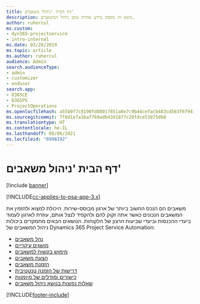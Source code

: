 ```yaml
---
title: דף הבית 'ניהול משאבים'
description: נושא זה מספק מידע אודות אופן ניהול המשאבים.
author: ruhercul
ms.custom:
- dyn365-projectservice
- intro-internal
ms.date: 03/28/2019
ms.topic: article
ms.author: ruhercul
audience: Admin
search.audienceType:
- admin
- customizer
- enduser
search.app:
- D365CE
- D365PS
- ProjectOperations
ms.openlocfilehash: a55b0f7c8190fd88017851a8e7c9b44cefacb483cd563f6f94110a7421de5d1d
ms.sourcegitcommit: 7f8d1e7a16af769adb43d1877c28fdce53975db8
ms.translationtype: HT
ms.contentlocale: he-IL
ms.lasthandoff: 08/06/2021
ms.locfileid: "6998192"
---
```

# <a name="resource-management-home-page"></a>דף הבית 'ניהול משאבים'

[!include [banner](../includes/psa-now-project-operations.md)]

[!INCLUDE[cc-applies-to-psa-app-3.x](../includes/cc-applies-to-psa-app-3x.md)]

משאבים הם הנכס החשוב ביותר של ארגון מבוסס-שירות. היכולת למצוא ולהזמין את המשאבים הנכונים כאשר אתה זקוק להם ולהקפיד לנצל אותם, עוזרת לארגון לעמוד ביעדי ההכנסות וביעדי שביעות הרצון של הלקוחות. הנושאים הבאים מתמקדים ביכולות ניהול המשאבים של Dynamics 365 Project Service Automation:

- [נהל משאבים](manage-resources.md)
- [מושגים עיקריים](reports-key-concepts.md)
- [מימוש בקשות למשאבים](resource-management-fulfill-requests.md)
- [הצעת משאבים](resource-management-propose-resources.md)
- [הזמנת משאבים](resource-management-book-resources-scheduleboard.md)
- [דרישות של הזמנה טנטטיבית](resource-management-softbook-requirements.md)
- [כישורים ומודלים של מיומנות](resource-management-skills-proficiency.md)
- [שאלות נפוצות בנושא ניהול משאבים](resource-management-faq.md)


[!INCLUDE[footer-include](../includes/footer-banner.md)]